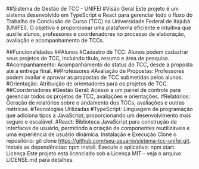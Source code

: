 ##Sistema de Gestão de TCC - UNIFEI
#Visão Geral
Este projeto é um sistema desenvolvido em TypeScript e React para gerenciar todo o fluxo do Trabalho de Conclusão de Curso (TCC) na Universidade Federal de Itajubá (UNIFEI). O objetivo é proporcionar uma plataforma eficiente e intuitiva que auxilie alunos, professores e coordenadores no processo de elaboração, avaliação e acompanhamento de TCCs.

##Funcionalidades
##Alunos
#Cadastro de TCC: Alunos podem cadastrar seus projetos de TCC, incluindo título, resumo e área de pesquisa.
#Acompanhamento: Acompanhamento do status do TCC, desde a proposta até a entrega final.
##Professores
#Avaliação de Propostas: Professores podem avaliar e aprovar as propostas de TCC submetidas pelos alunos.
#Orientação: Atribuição de orientadores para os projetos de TCC.
##Coordenadores
#Gestão Geral: Acesso a um painel de controle para gerenciar todos os projetos de TCC, avaliações e orientações.
#Relatórios: Geração de relatórios sobre o andamento dos TCCs, avaliações e outras métricas.
#Tecnologias Utilizadas
#TypeScript: Linguagem de programação que adiciona tipos à JavaScript, proporcionando um desenvolvimento mais seguro e escalável.
#React: Biblioteca JavaScript para construção de interfaces de usuário, permitindo a criação de componentes reutilizáveis e uma experiência de usuário dinâmica.
Instalação e Execução
Clone o repositório: git clone https://github.com/seu-usuario/sistema-tcc-unifei.git.
Instale as dependências: npm install.
Execute o aplicativo: npm start.
Licença
Este projeto está licenciado sob a Licença MIT - veja o arquivo LICENSE.md para detalhes.

